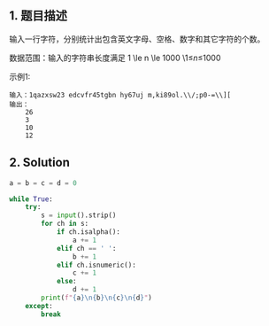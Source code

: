 ## 1. 题目描述

输入一行字符，分别统计出包含英文字母、空格、数字和其它字符的个数。

数据范围：输入的字符串长度满足 1 \le n \le 1000 \1≤*n*≤1000 

示例1:

```
输入：1qazxsw23 edcvfr45tgbn hy67uj m,ki89ol.\\/;p0-=\\][
输出：
    26
    3
    10
    12
```



## 2. Solution

```python
a = b = c = d = 0

while True:
    try:
        s = input().strip()
        for ch in s:
            if ch.isalpha():
                a += 1
            elif ch == ' ':
                b += 1
            elif ch.isnumeric():
                c += 1
            else:
                d += 1
        print(f"{a}\n{b}\n{c}\n{d}")
    except:
        break
```

